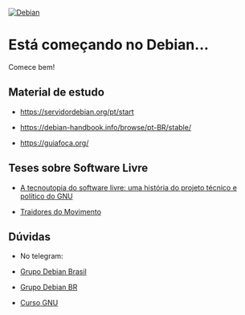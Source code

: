 [![Debian](https://www.debian.org/logos/openlogo.svg "Site Oficial")](https://www.debian.org/)

# Está começando no Debian...

Comece bem!

## Material de estudo

- <https://servidordebian.org/pt/start>

- <https://debian-handbook.info/browse/pt-BR/stable/>

- <https://guiafoca.org/>

## Teses sobre Software Livre

- [A tecnoutopia do software livre: uma história do projeto técnico e político do GNU](https://www.teses.usp.br/teses/disponiveis/8/8138/tde-31032014-111738/pt-br.php)

- [Traidores do Movimento](http://repositorio.unicamp.br/jspui/handle/REPOSIP/280201)

## Dúvidas

   - No telegram:

   - [Grupo Debian Brasil](https://t.me/debianbrasil)

   - [Grupo Debian BR](https://t.me/debianbr)

   - [Curso GNU](https://t.me/cursognu)


